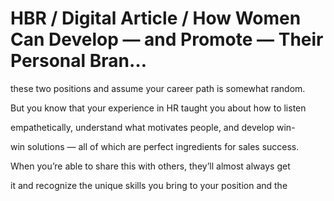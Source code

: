 # HBR / Digital Article / How Women Can Develop — and Promote — Their Personal Bran…

these two positions and assume your career path is somewhat random.

But you know that your experience in HR taught you about how to listen

empathetically, understand what motivates people, and develop win-

win solutions — all of which are perfect ingredients for sales success.

When you’re able to share this with others, they’ll almost always get

it and recognize the unique skills you bring to your position and the
